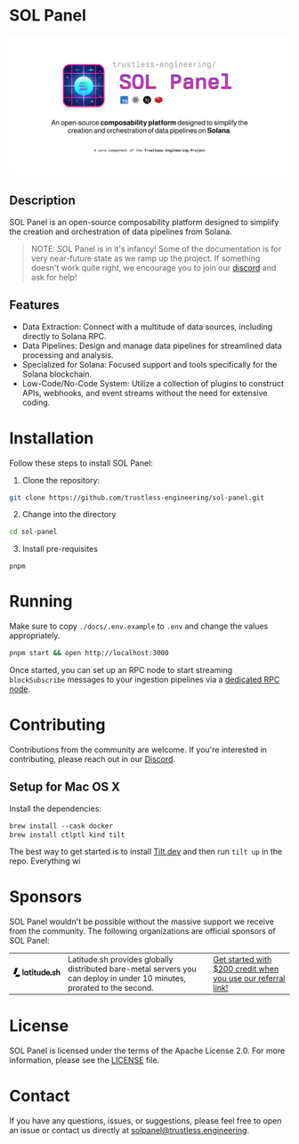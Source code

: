 # SOL Panel

 <picture>
  <img src="./docs/images/github.png">
</picture>

## Description

SOL Panel is an open-source composability platform designed to simplify the creation and orchestration of data pipelines from Solana.

> NOTE: SOL Panel is in it's infancy! Some of the documentation is for very near-future state as we ramp up the project. If something doesn't work quite right, we encourage you to join our [discord](https://discord.gg/xRRKucEMzz) and ask for help!

## Features

- Data Extraction: Connect with a multitude of data sources, including directly to Solana RPC.
- Data Pipelines: Design and manage data pipelines for streamlined data processing and analysis.
- Specialized for Solana: Focused support and tools specifically for the Solana blockchain.
- Low-Code/No-Code System: Utilize a collection of plugins to construct APIs, webhooks, and event streams without the need for extensive coding.

# Installation

Follow these steps to install SOL Panel:

1. Clone the repository:

```bash
git clone https://github.com/trustless-engineering/sol-panel.git
```

2. Change into the directory

```bash
cd sol-panel
```

3. Install pre-requisites

```
pnpm
```

# Running

Make sure to copy `./docs/.env.example` to `.env` and change the values appropriately.

```bash
pnpm start && open http://localhost:3000
```

Once started, you can set up an RPC node to start streaming `blockSubscribe` messages to your ingestion pipelines via a [dedicated RPC node](https://github.com/trustless-engineering/sol-panel/wiki/Setup-Dedicated-Solana-RPC-Node-as-Data-Source).

# Contributing

Contributions from the community are welcome. If you're interested in contributing, please reach out in our [Discord](https://discord.gg/xRRKucEMzz).

## Setup for Mac OS X

Install the dependencies:

```
brew install --cask docker
brew install ctlptl kind tilt
```

The best way to get started is to install [Tilt.dev](https://docs.tilt.dev/install.html) and then run `tilt up` in the repo. Everything wi

# Sponsors

SOL Panel wouldn't be possible without the massive support we receive from the community. The following organizations are official sponsors of SOL Panel:

<table>
  <tr>
    <td>
      <center>
         <a href="https://www.latitude.sh">
            <picture>
              <source media="(prefers-color-scheme: dark)" srcset="./docs/sponsors/latitudesh-logotype-light.svg">
              <img src="./docs/sponsors/latitudesh-logotype-dark.svg" width="350">
            </picture>
         </a>
      </center>
    </td>
    <td>Latitude.sh provides globally distributed bare-metal servers you can deploy in under 10 minutes, prorated to the second.</td>
    <td><a href="https://www.latitude.sh/r/F221607B">Get started with $200 credit when you use our referral link!</a></td>
  </tr>
</table>

# License

SOL Panel is licensed under the terms of the Apache License 2.0. For more information, please see the [LICENSE](LICENSE) file.

# Contact

If you have any questions, issues, or suggestions, please feel free to open an issue or contact us directly at [solpanel@trustless.engineering](mailto:solpanel@trustless.engineering).
